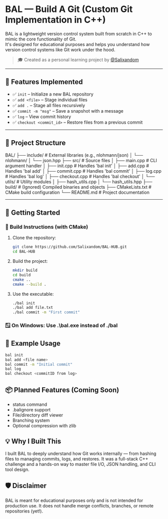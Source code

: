 # BAL — Build A Git (Custom Git Implementation in C++)

BAL is a lightweight version control system built from scratch in C++ to mimic the core functionality of Git.  
It's designed for educational purposes and helps you understand how version control systems like Git work under the hood.

> 🎓 Created as a personal learning project by [@Salixandom](https://github.com/Salixandom)

---

## 🧠 Features Implemented

- ✅ `init` – Initialize a new BAL repository
- ✅ `add <file>` – Stage individual files
- ✅ `add .` – Stage all files recursively
- ✅ `commit -m "msg"` – Save a snapshot with a message
- ✅ `log` – View commit history
- ✅ `checkout <commit_id>` – Restore files from a previous commit

---

## 📁 Project Structure

BAL/
├── include/            # External libraries (e.g., nlohmann/json)
│   └── nlohmann/
│       └── json.hpp
├── src/                # Source files
│   ├── main.cpp        # CLI argument handler
│   ├── init.cpp        # Handles 'bal init'
│   ├── add.cpp         # Handles 'bal add'
│   ├── commit.cpp      # Handles 'bal commit'
│   ├── log.cpp         # Handles 'bal log'
│   ├── checkout.cpp    # Handles 'bal checkout'
│   └── utils/          # Utility modules
│       ├── hash_utils.cpp
│       └── hash_utils.hpp
├── build/              # (Ignored) Compiled binaries and objects
├── CMakeLists.txt      # CMake build configuration
└── README.md           # Project documentation

---

## 🚀 Getting Started

### 🔧 Build Instructions (with CMake)

1. Clone the repository:
   ```bash
   git clone https://github.com/Salixandom/BAL-HUB.git
   cd BAL-HUB
   ```

2. Build the project:
   ```bash
   mkdir build
   cd build
   cmake ..
   cmake --build .
   ```

3. Use the executable:
   ```bash
   ./bal init
   ./bal add file.txt
   ./bal commit -m "First commit"
   ```
### 🪟 On Windows: Use .\bal.exe instead of ./bal

## 🧪 Example Usage
  ```bash
  bal init
  bal add <file name>
  bal commit -m "Initial commit"
  bal log
  bal checkout <commitID from log>
  ```

## 📦 Planned Features (Coming Soon)
-  status command
-  .balignore support
-  File/directory diff viewer
-  Branching system
-  Optional compression with zlib

## 💡 Why I Built This
I built BAL to deeply understand how Git works internally — from hashing files to managing commits, logs, and restores.
It was a full-stack C++ challenge and a hands-on way to master file I/O, JSON handling, and CLI tool design.

## 🛡️ Disclaimer
BAL is meant for educational purposes only and is not intended for production use. It does not handle merge conflicts, branches, or remote repositories (yet!).
